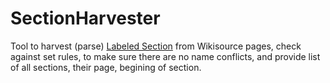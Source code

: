 SectionHarvester
================

Tool to harvest (parse) [Labeled Section](http://www.mediawiki.org/wiki/Extension:Labeled_Section_Transclusion) from Wikisource pages, check against set rules, to make sure there are no name conflicts, and provide list of all sections, their page, begining of section. 
